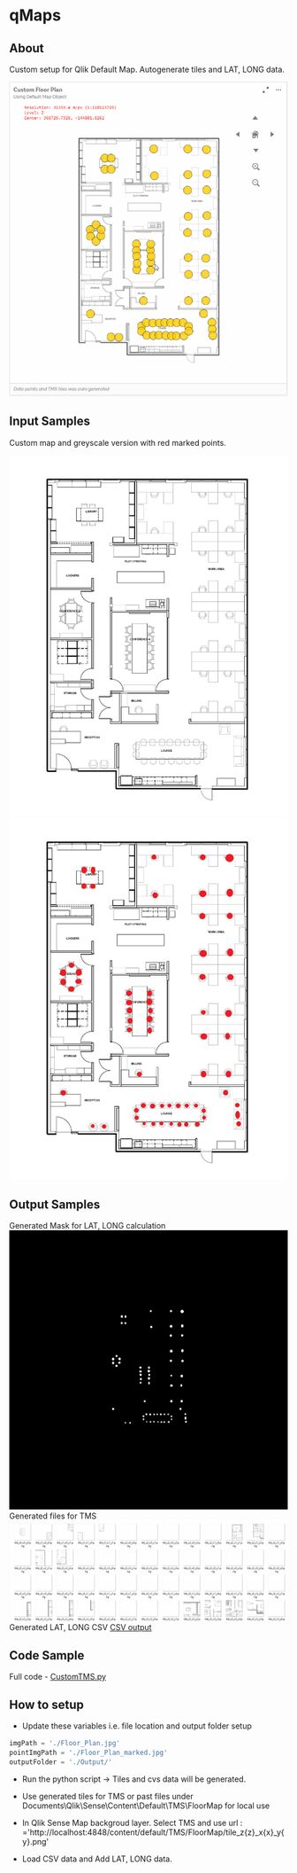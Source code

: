 # qMaps
## About
Custom setup for Qlik Default Map.
Autogenerate tiles and LAT, LONG data.

![Floor Plan](doc/FloorPlan/FloorPlan.gif)

## Input Samples
Custom map and greyscale version with red marked points. 

![Custom Map](doc/FloorPlan/FloorPlan.jpg)
![marked Map](doc/FloorPlan/FloorPlan_marked.jpg)

## Output Samples

Generated Mask for LAT, LONG calculation
![Generated Mask](doc/FloorPlan/GeneratedMask.png) 
Generated files for TMS
![TMS tiles](doc/FloorPlan/GeneratedTiles.gif)
Generated LAT, LONG CSV
[CSV output](output.csv)

## Code Sample

Full code - [CustomTMS.py](CustomTMS.py)

## How to setup

* Update these variables i.e. file location and output folder setup 

```python
imgPath = './Floor_Plan.jpg'
pointImgPath = './Floor_Plan_marked.jpg'
outputFolder = './Output/'
```
* Run the python script -> Tiles and cvs data will be generated.

* Use generated tiles for TMS or past files under Documents\Qlik\Sense\Content\Default\TMS\FloorMap for local use

* In Qlik Sense Map backgroud layer. Select TMS and use url : ='http://localhost:4848/content/default/TMS/FloorMap/tile_z{z}_x{x}_y{y}.png'

* Load CSV data and Add LAT, LONG data.




